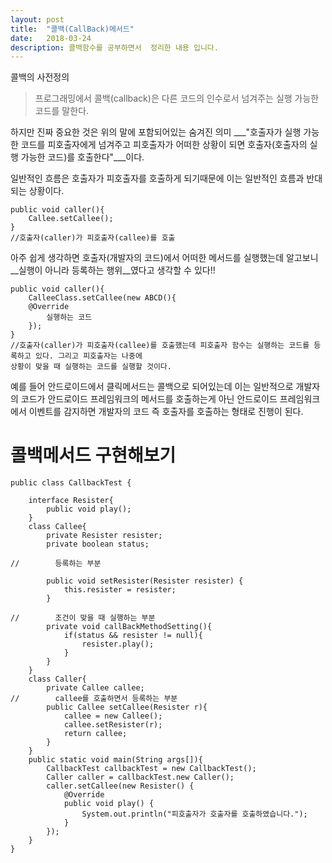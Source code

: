 ```yaml
---
layout: post
title:  "콜백(CallBack)메서드"
date:   2018-03-24
description: 콜백함수를 공부하면서  정리한 내용 입니다.
---
```


<p class="intro"><span class="dropcap">콜</span>백의 사전정의</p>

>프로그래밍에서 콜백(callback)은 다른 코드의 인수로서 넘겨주는 실행 가능한 코드를 말한다.


하지만 진짜 중요한 것은 위의 말에 포함되어있는 숨겨진 의미 ___"호출자가 실행 가능한 코드를 피호출자에게 넘겨주고 피호출자가 어떠한 상황이 되면 호출자(호출자의 실행 가능한 코드)를 호출한다"___이다.


일반적인 흐름은 호출자가 피호출자를 호출하게 되기때문에 이는 일반적인 흐름과 반대되는 상황이다.


~~~
public void caller(){
	Callee.setCallee();
}
//호출자(caller)가 피호출자(callee)를 호출
~~~

아주 쉽게 생각하면 호출자(개발자의 코드)에서 어떠한 메서드를 실행했는데 알고보니 __실행이 아니라 등록하는 행위__였다고 생각할 수 있다!!  

~~~
public void caller(){
	CalleeClass.setCallee(new ABCD(){
	@Override
		실행하는 코드
	});
}
//호출자(caller)가 피호출자(callee)를 호출했는데 피호출자 함수는 실행하는 코드를 등록하고 있다. 그리고 피호출자는 나중에
상황이 맞을 때 실행하는 코드를 실행할 것이다.  
~~~


예를 들어 안드로이드에서 클릭메서드는 콜백으로 되어있는데 이는 일반적으로 개발자의 코드가 안드로이드 프레임워크의 메서드를 호출하는게 아닌 안드로이드 프레임워크에서 이벤트를 감지하면 개발자의 코드 즉 호출자를 호출하는 형태로 진행이 된다.


# 콜백메서드 구현해보기
~~~{.java}
public class CallbackTest {

    interface Resister{
        public void play();
    }
    class Callee{
        private Resister resister;
        private boolean status;

//        등록하는 부분

        public void setResister(Resister resister) {
            this.resister = resister;
        }

//        조건이 맞을 때 실행하는 부분
        private void callBackMethodSetting(){
            if(status && resister != null){
                resister.play();
            }
        }
    }
    class Caller{
        private Callee callee;
//        callee를 호출하면서 등록하는 부분
        public Callee setCallee(Resister r){
            callee = new Callee();
            callee.setResister(r);
            return callee;
        }
    }
    public static void main(String args[]){
        CallbackTest callbackTest = new CallbackTest();
        Caller caller = callbackTest.new Caller();
        caller.setCallee(new Resister() {
            @Override
            public void play() {
                System.out.println("피호출자가 호출자를 호출하였습니다.");
            }
        });
    }
}
~~~
